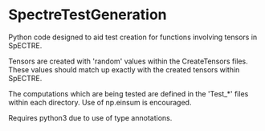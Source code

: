 # SpectreTestGeneration
Python code designed to aid test creation for functions involving tensors in SpECTRE.

Tensors are created with 'random' values within the CreateTensors files. These values should match up exactly with the created tensors within SpECTRE. 

The computations which are being tested are defined in the 'Test_*' files within each directory. Use of np.einsum is encouraged. 

Requires python3 due to use of type annotations.


